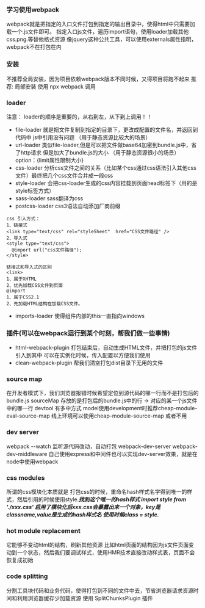 ### 学习使用webpack
webpack就是把指定的入口文件打包到指定的输出目录中，使得html中只需要加载一个.js文件即可。
指定入口js文件，遍历import语句，使用loader加载其他css.png.等替他格式资源
像jquery这种公共工具，可以使用externals属性指明，webpack不在打包在内

### 安装
不推荐全局安装，因为项目依赖webpack版本不同时候，又得项目将跑不起来
推荐: 局部安装  使用 npx webpack 调用

### loader
注意： loader的顺序是重要的，从右到左，从下到上调用！！
- file-loader 就是把文件复制到指定的目录下，更改成配置的文件名，并返回到代码中  js中引用没有问题 （用于静态资源比较大的场景）
- url-loader  类似file-loader,但是可以把文件做base64加密到bundle.js中，省了http请求 但是加大了bundle.js的大小 （用于静态资源很小的场景） option：{limit属性限制大小}
- css-loader  分析css文件之间的关系（比如某个css通过css语法引入其他css文件）最终把几个css文件合并成一段css
- style-loader 会把css-loader生成的css内容挂载到页面head标签下（用的是style标签方式）
- sass-loader  sass翻译为css
- postcss-loader css3语法自动添加厂商前缀
```
css 引入方式： 
1、链接式
<link type="text/css" rel="styleSheet"  href="CSS文件路径" />
2、导入式
<style type="text/css">
  @import url("css文件路径");
</style>

链接式和导入式的区别
<link>
1、属于XHTML
2、优先加载CSS文件到页面
@import
1、属于CSS2.1
2、先加载HTML结构在加载CSS文件。
```
- imports-loader 使得组件内部的this一直指向windows
### 插件(可以在webpack运行到某个时刻，帮我们做一些事情)
- html-webpack-plugin 打包结束后，自动生成HTML文件，并把打包的js文件引入到其中  可以在实例化时候，传入配置以方便我们使用
- clean-webpack-plugin 帮我们清空打包dist目录下无用的文件

### source map 
在开发者模式下，我们浏览器报错时候希望定位到源代码的哪一行而不是打包后的bundle.js
sourceMap 存放的是打包后的bundle.js中的行  -> 对应的某一个js文件中的哪一行
devtool 有多中方式 model使用development时推荐cheap-module-eval-source-map  线上环境可以使用cheap-module-source-map 或者不用

### dev server
webpack --watch  监听源代码改动，自动打包
webpack-dev-server
webpack-dev-middleware  自己使用express和中间件也可以实现dev-server效果，就是在node中使用webpack

### css modules
所谓的css模块化本质就是 打包css的时候，重命名hash样式名字得到唯一的样式，然后引用的时候使用style.***找到这个唯一的hash样式
import style from './xxx.css'
启用了模块化后xxx.css会暴露出来一个对象，key是classname,value是生成的hash样式名
使用时候class = style.***

### hot module replacement
它能够不变动html的结构，刷新其他资源
比如html页面的结构因为js文件页面变动到一个状态，然后我们要调试样式，使用HMR技术直接改动样式表，页面不会恢复成初始

### code splitting
分割工具块代码和业务代码，使得打包到不同的文件中去，节省浏览器请求资源时间和利用浏览器缓存少加载资源
使用 SplitChunksPlugin 插件